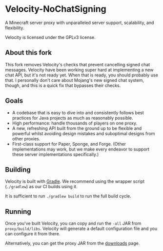 # Velocity-NoChatSigning

A Minecraft server proxy with unparalleled server support, scalability,
and flexibility.

Velocity is licensed under the GPLv3 license.

## About this fork

This fork removes Velocity's checks that prevent cancelling signed chat
messages. Velocity have been working super hard at implementing a new
chat API, but it's not ready yet. When that is ready, you should probably
use that. I personally don't care about Mojang's new signed chat system,
though, and this is a quick fix that bypasses their checks.

## Goals

* A codebase that is easy to dive into and consistently follows best practices
  for Java projects as much as reasonably possible.
* High performance: handle thousands of players on one proxy.
* A new, refreshing API built from the ground up to be flexible and powerful
  whilst avoiding design mistakes and suboptimal designs from other proxies.
* First-class support for Paper, Sponge, and Forge. (Other implementations
  may work, but we make every endeavor to support these server implementations
  specifically.)
  
## Building

Velocity is built with [Gradle](https://gradle.org). We recommend using the
wrapper script (`./gradlew`) as our CI builds using it.

It is sufficient to run `./gradlew build` to run the full build cycle.

## Running

Once you've built Velocity, you can copy and run the `-all` JAR from
`proxy/build/libs`. Velocity will generate a default configuration file
and you can configure it from there.

Alternatively, you can get the proxy JAR from the [downloads](https://papermc.io/downloads#Velocity)
page.
